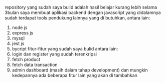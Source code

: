 repository yang sudah saya bulid adalah hasil belajar kurang lebih selama 3bulan
saya membuat aplikasi backend dengan javascript yang didalamnya sudah terdapat tools pendukung lainnya yang di butuhkan, antara lain:
1. node js
2. express js
3. mysql
4. jest js
5. bycript
fitur-fitur yang sudah saya bulid antara lain:
1. login dan register yang sudah terenkripsi
2. fetch product
3. fetch data transaction
4. admin dashboard (masih dalam tahap development)
dan mungkin kedepannya ada beberapa fitur lain yang akan di tambahkan
